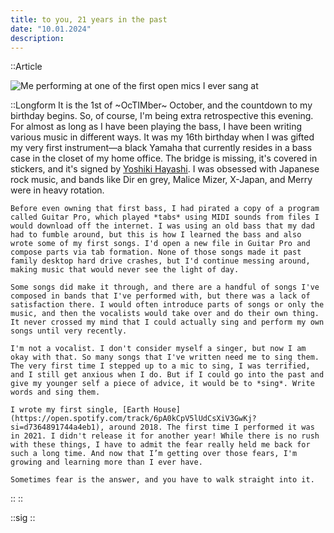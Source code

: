 ```yaml
---
title: to you, 21 years in the past
date: "10.01.2024"
description: 
---
```


::Article

  ![Me performing at one of the first open mics I ever sang at](/images/post-2/1.jpeg)

  ::Longform
   It is the 1st of ~OcTIMber~ October, and the countdown to my birthday begins. So, of course, I'm being extra retrospective this evening. For almost as long as I have been playing the bass, I have been writing various music in different ways. It was my 16th birthday when I was gifted my very first instrument—a black Yamaha that currently resides in a bass case in the closet of my home office. The bridge is missing, it's covered in stickers, and it's signed by [Yoshiki Hayashi](https://en.wikipedia.org/wiki/Yoshiki_(musician)). I was obsessed with Japanese rock music, and bands like Dir en grey, Malice Mizer, X-Japan, and Merry were in heavy rotation.

    Before even owning that first bass, I had pirated a copy of a program called Guitar Pro, which played *tabs* using MIDI sounds from files I would download off the internet. I was using an old bass that my dad had to fumble around, but this is how I learned the bass and also wrote some of my first songs. I'd open a new file in Guitar Pro and compose parts via tab formation. None of those songs made it past family desktop hard drive crashes, but I'd continue messing around, making music that would never see the light of day.

    Some songs did make it through, and there are a handful of songs I've composed in bands that I've performed with, but there was a lack of satisfaction there. I would often introduce parts of songs or only the music, and then the vocalists would take over and do their own thing. It never crossed my mind that I could actually sing and perform my own songs until very recently.

    I'm not a vocalist. I don't consider myself a singer, but now I am okay with that. So many songs that I've written need me to sing them. The very first time I stepped up to a mic to sing, I was terrified, and I still get anxious when I do. But if I could go into the past and give my younger self a piece of advice, it would be to *sing*. Write words and sing them.

    I wrote my first single, [Earth House](https://open.spotify.com/track/6pA0kCpV5lUdCsXiV3GwKj?si=d7364891744a4eb1), around 2018. The first time I performed it was in 2021. I didn't release it for another year! While there is no rush with these things, I have to admit the fear really held me back for such a long time. And now that I’m getting over those fears, I'm growing and learning more than I ever have.

    Sometimes fear is the answer, and you have to walk straight into it.
  ::
::

::sig
::